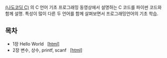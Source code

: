 [(나도코딩 C)](https://www.youtube.com/watch?v=dEykoFZkf5Y&list=PLMsa_0kAjjrdiwQykI8eb3H4IRxLTqCnP&ab_channel=%EB%82%98%EB%8F%84%EC%BD%94%EB%94%A9) 의 
C 언어 기초 프로그래밍 동영상에서 설명하는 C 코드를 파이썬 코드와 함께 설명.
특성이 많이 다른 두 언어를 함께 살펴보면서 프로그래밍언어의 기초 학습.

## 목차

* 1장 Hello World &nbsp; 
	[[html]](./notebooks/01-HelloWorld.html)
* 2장 변수, 상수, printf, scanf &nbsp;
	[[html]](./notebooks/02-Variables-Constants-printf-scanf.html)
